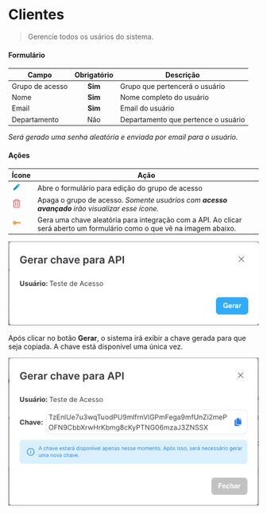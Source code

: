 # Clientes

> Gerencie todos os usários do sistema.

#### Formulário

| Campo           | Obrigatório | Descrição                           |
| --------------- | :---------: | ----------------------------------- |
| Grupo de acesso |   **Sim**   | Grupo que pertencerá o usuário      |
| Nome            |   **Sim**   | Nome completo do usuário            |
| Email           |   **Sim**   | Email do usuário                    |
| Departamento    |     Não     | Departamento que pertence o usuário |

_Será gerado uma senha aleatória e enviada por email para o usuário._

#### Ações

| Ícone                                  | Ação                                                                                                                    |
| -------------------------------------- | ----------------------------------------------------------------------------------------------------------------------- |
| ![logo](../../assets/icons/Pencil.png) | Abre o formulário para edição do grupo de acesso                                                                        |
| ![logo](../../assets/icons/Trash.png)  | Apaga o grupo de acesso. _Somente usuários com **acesso avançado** irão visualizar esse ícone._                         |
| ![logo](../../assets/icons/Key.png)    | Gera uma chave aleatória para integração com a API. Ao clicar será aberto um formulário como o que vê na imagem abaixo. |

![Formulário](../../assets/screenshots/administrative.users.key.png)

Após clicar no botão **Gerar**, o sistema irá exibir a chave gerada para que seja copiada. A chave está disponível uma única vez.

![Formulário](../../assets/screenshots/administrative.users.key_generated.png)
